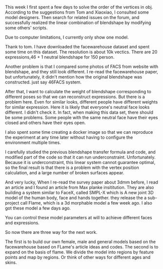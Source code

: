 This week I first spent a few days to solve the order of the vertices in obj. According to the suggestions from Tom and Xiaoxiao, I consulted some model designers. Then search for related issues on the forum, and successfully realized the linear combination of blendshape by modifying some others' scripts. 

Due to computer limitations, I currently only show one model. 

Thank to tom. I have downloaded the facewarehouse dataset and spent some time on this dataset.
The resolution is about 10k vectics. There are 20 expressions,46 + 1 neutral blendshape for 150 person. 

Another problem is that I compared some photos of FACS from website with blendshape, and they still look different. I re-read the facewarehouse paper, but unfortunately, it didn't mention how the original blendshape was constructed. just say 46FACS system.

After that, I want to calculate the weight of blendshape corresponding to different poses so that we can reconstruct expressions.
But there is a problem here. Even for similar looks, different people have different weights for similar expression. Here it is likely that everyone's neutral face looks different. I didn't check it. 
In fact, when making this data set, there should be some problems. Some people with the same neutral face have their eyes closed and others have their eyes open.

I also spent some time creating a docker image so that we can reproduce the experiment at any time later without having to configure the environment multiple times. 

I carefully studied the previous blendshape transfer formula and code, and modified part of the code so that it can run underconstraint. Unfortunately. Because it is underconstraint, this linear system cannot guarantee optimal, so the final result is that there is a problem with the vertex position calculation, and a large number of broken surfaces appear.

And very lucky, When I re-read the survey paper about 3dmm before, I read an article and I found an article from Max planke insititution. They are also building a system similar to FaceX, called SMPL-X which is A new joint 3D model of the human body, face and hands together. they release the a sub-project call Flame, which is a 3d morphable model a few week ago. I also got these model a few days ago.

You can control these model parameters at will to achieve different faces and expressions.


So now there are three way for the next work.

The first is to build our own female, male and general models based on the facewarehouse based on FLame's article ideas and codes. The second is to expand on the basis of flame. We divide the model into regions by feature points and map by regions. Or think of other ways for different ages and skins.



<!-- The traditional method is to divide the face into different areas and map them separately. The advantage is that the materials of different areas can be changed separately, such as changing the texture materials of the eyebrows, lips, and eyes, so as to achieve different ages and different appearances. Determine if these areas must be divided manually.

It is difficult to control the texture of different areas of the face separately. It is necessary to use some style transfer techniques to first generate face images of different ages, and then generate the corresponding uv texture. -->


